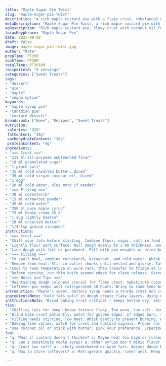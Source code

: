 ```yaml
---
title: "Maple Sugar Pie Twist"
slug: "maple-sugar-pie-twist"
description: "A rich maple custard pie with a flaky crust, rebalanced with a pinch less sugar and half the butter replaced by coconut oil for a subtle tropical note. Enhanced texture through cornstarch and arrowroot combo thickener with a dash of cinnamon for warmth. This adapts traditional Maple Pie fundamentals, tuned for home kitchens and flavor layers. Techniques focus on dough handling, blind baking cues, and cooking to custard consistency. Ideal cold or room temp, garnished with whipped cream or vanilla ice cream. No nuts, vegetarian friendly. Pay attention to crust browning and custard jiggle - key indicators of doneness. Adds lengthier chilling for firm slice."
metaDescription: "Maple Sugar Pie Twist, a rich maple custard pie with a flaky crust and a hint of coconut. Great balance and texture."
ogDescription: "Rich maple custard pie, flaky crust with coconut oil for tropical notes. Perfect with ice cream or whipped cream. Ultimate comfort dessert."
focusKeyphrase: "Maple Sugar Pie"
date: 2025-08-08
draft: false
image: maple-sugar-pie-twist.jpg
author: "Kate"
prepTime: PT35M
cookTime: PT30M
totalTime: PT1H10M
recipeYield: "8 servings"
categories: ["Sweet Treats"]
tags:
- "dessert"
- "pie"
- "maple"
- "vegan option"
keywords:
- "maple syrup pie"
- "Canadian pie"
- "custard dessert"
breadcrumb: ["Home", "Recipes", "Sweet Treats"]
nutrition: 
 calories: "320"
 fatContent: "18g"
 carbohydrateContent: "38g"
 proteinContent: "4g"
ingredients:
- "=== Crust ==="
- "215 ml all-purpose unbleached flour"
- "10 ml granulated sugar"
- "1 pinch salt"
- "35 ml cold unsalted butter, diced"
- "35 ml cold virgin coconut oil, diced"
- "1 egg"
- "20 ml cold water, plus more if needed"
- "=== Filling ==="
- "30 ml cornstarch"
- "15 ml arrowroot powder"
- "45 ml cold water"
- "350 ml pure maple syrup"
- "75 ml heavy cream 35 %"
- "1 egg lightly beaten"
- "20 ml unsalted butter"
- "1/4 tsp ground cinnamon"
instructions:
- "=== Crust ==="
- "Chill your fats before starting. Combine flour, sugar, salt in food processor dry bowl. Pulse to mix. Scatter in cold butter and coconut oil cubes. Pulse short bursts, watch for pea-sized bits. Stop before melting. Add egg and water gradually. Pulse to bring dough to shaggy mass. If still crumbly, add splash more water, tablespoon at a time. Don’t overwork or dough gets tough. Gather with hands, press into disc. Wrap tightly. Refrigerate 35 min."
- "Lightly flour work surface. Roll dough evenly to 3 mm thickness. Use gentle back and forth motion, keep dough moving so it doesn’t stick or tear. Transfer to 23 cm tart pan, press edges firmly. Trim overhang. Dock surface with fork all over. Refrigerate shell 20 min to rest and set shape. Meanwhile, preheat oven to 215°C (420°F), rack set low."
- "Line dough with foil or parchment. Fill with pie weights or dried beans. Bake blind for about 12 minutes. Remove foil and weights carefully—watch steam. Continue baking another 12 minutes or until crust edges turn golden and bottom looks dry but not browned dark. Let cool fully before filling."
- "=== Filling ==="
- "In small bowl, combine cornstarch, arrowroot, and cold water. Whisk until smooth lumps disappear. Pour into medium saucepan. Stir in maple syrup, cream, beaten egg, and cinnamon. Use low heat. Constantly whisk to avoid clumps and scorching. Bubble should start gently. Once it thickens and coats the whisk like pudding, simmer exactly 1 minute."
- "Remove from heat. Stir in butter chunks until melted and glossy. Taste for seasoning balance – add pinch salt if needed, subtle caramel aroma should rise. Pour warm filling into cooled crust immediately, smooth top with spatula."
- "Cool to room temperature on wire rack, then transfer to fridge at least 3 hours—or longer—to fully set. Jiggly but stable is right texture. If overcooked, custard toughens; undercooked, it’s runny."
- "Before serving, run thin knife around edges for clean release. Serve slices with cold vanilla bean ice cream or lightly sweetened whipped cream."
- "=== Notes and Tips ==="
- "Maintaining dough coldness crucial for flaky crust. Substitute coconut oil with extra butter if not preferred. Arrowroot adds silkiness and clarity, but cornstarch alone works with shorter cook. Adjust oven rack if bottom crust burns – lower is better. Blind baking essential to avoid soggy bottom; weight keeps crust flat. Watch filling closely while heating – maple sugars burn fast."
- "Leftover pie keeps well refrigerated 48 hours. Bring to room temp before eating for best flavor and texture."
introduction: "Maple’s sweet, buttery syrup needs a sturdy crust and cautious cooking. Too hot, and sugars scorch, too cool, and filling won’t set. Gorgeous pie comes from precise crust chill, timed blind bake, and custard that thickens just right. Coconut oil in crust tames butter’s heaviness — subtle exotic note. Thickener duo stabilizes maple in a smooth creamy bed, cinnamon adds background warmth. This slice isn’t about sugar rush; it’s careful balance and textural layers. Watch your dough texture; no sticky mess or crumbly shreds. Learn visual signs. When crust crackles golden and filling barely jiggles, you’re on."
ingredientsNote: "Cold fats split in dough create flaky layers. Using unbleached flour keeps pure flavor. Adding coconut oil tames heavy butter, adds tender crumb with hint tropical. The sugar in crust reduced slightly to prevent sweetness overload; maple syrup dominates filling flavor. Cornstarch alone firms up well, but arrowroot adds gloss and silky mouthfeel, slows coagulation for smooth custard. Never rush hydration or mix aggressively, dough builds gluten, tough crust. Keep water cold; add in tiny amounts. Cinnamon in filling isn’t traditional but intelligent flavor lift. Heavy cream subs full fat milk or half and half for richer custard. Butter at finish adds silkiness, caramel fragrance."
instructionsNote: "Blind baking crust critical — keeps bottom dry, sets edges. Weighting prevents shrinking, bubbling. Removing weights key when edges show golden color, underbaking leads to soggy base, overbaking breaks the dough matrix, crumbly or burnt edges. Whisk filling off heat first to disperse starch, prevents clumping. Heat low, steady whisk; if heat too high, maple syrup burns, bitterness spoils pie. Watch custard coat whisk, glossy, thickened, not grainy. Stir in butter off stove; butter cools mix slightly, smooths texture. Pour immediately into cooled shell or risk soggy bottom. Chill time can be extended for firmer cut; slicing too soon causes foul leakage. Slice cleanly with hot knife—wipe each cut. Add cream or ice cream for contrast against dense texture."
tips:
- "Chilling fats for dough keeps texture flaky. Too warm, too soft. Use unbleached flour for pure taste. Always keep water cold when mixing dough."
- "Blind bake crust patiently; watch for golden edges. If edges burn, reduce temperature or lower rack. Cornstarch mixes with arrowroot for creamy filling. Don't rush custard cooking."
- "Filling needs stirring, low heat. Whisk gently to prevent burning. Custard should coat whisk thickly. If clumpy, restart that step for smoother finish. Cold water in dough is crucial."
- "Baking time varies, watch for crust and custard signals. Proper chill times crucial for set filling. If they jiggle too much, they need longer chill. Don't rush slicing."
- "Use coconut oil or stick with butter; pick your preference. Experiment with flavorings, cinnamon works well. Leftovers last well in fridge but store carefully to retain texture."
faq:
- "q: What if custard doesn't thicken? a: Maybe heat too high or rushed cooking. Whisk constantly, slow and steady coats whisk perfectly."
- "q: Can I substitute maple syrup? a: Other syrups don't mimic flavor. Experiment but results differ. Honey adds sweetness but maple is key here."
- "q: Crust too soft? a: Likely underbaked or warm fats. Adjust dough handling or baking time for firmer texture; follow chilling steps critical here."
- "q: How to store leftovers? a: Refrigerate quickly, cover well. Keep beyond two days, may affect texture. Serve at room temp for best flavor."

---
```

